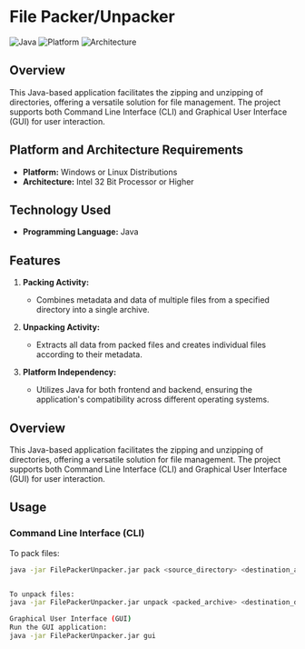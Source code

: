 # File Packer/Unpacker

![Java](https://img.shields.io/badge/Java-Programming-orange)
![Platform](https://img.shields.io/badge/Platform-Windows%20%7C%20Linux-blue)
![Architecture](https://img.shields.io/badge/Architecture-Intel%2032%20Bit%20or%20Higher-blue)

## Overview

This Java-based application facilitates the zipping and unzipping of directories, offering a versatile solution for file management. The project supports both Command Line Interface (CLI) and Graphical User Interface (GUI) for user interaction.

## Platform and Architecture Requirements

- **Platform:** Windows or Linux Distributions
- **Architecture:** Intel 32 Bit Processor or Higher

## Technology Used

- **Programming Language:** Java

## Features

1. **Packing Activity:**
   - Combines metadata and data of multiple files from a specified directory into a single archive.

2. **Unpacking Activity:**
   - Extracts all data from packed files and creates individual files according to their metadata.

3. **Platform Independency:**
   - Utilizes Java for both frontend and backend, ensuring the application's compatibility across different operating systems.

## Overview

This Java-based application facilitates the zipping and unzipping of directories, offering a versatile solution for file management. The project supports both Command Line Interface (CLI) and Graphical User Interface (GUI) for user interaction.

## Usage

### Command Line Interface (CLI)

To pack files:
```bash
java -jar FilePackerUnpacker.jar pack <source_directory> <destination_archive_name>


To unpack files:
java -jar FilePackerUnpacker.jar unpack <packed_archive> <destination_directory>

Graphical User Interface (GUI)
Run the GUI application:
java -jar FilePackerUnpacker.jar gui


